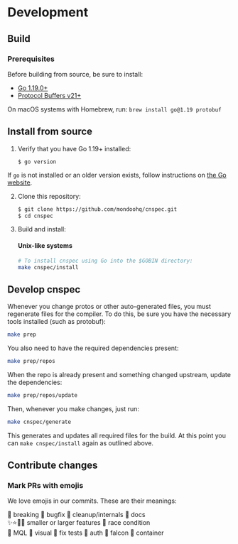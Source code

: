 # Development

## Build

### Prerequisites

Before building from source, be sure to install:

- [Go 1.19.0+](https://golang.org/dl/)
- [Protocol Buffers v21+](https://github.com/protocolbuffers/protobuf/releases)

On macOS systems with Homebrew, run: `brew install go@1.19 protobuf`

## Install from source

1. Verify that you have Go 1.19+ installed:

    ```
    $ go version
    ```

If `go` is not installed or an older version exists, follow instructions on [the Go website](https://golang.org/doc/install).

2. Clone this repository:

   ```sh
   $ git clone https://github.com/mondoohq/cnspec.git
   $ cd cnspec
   ```

3. Build and install:

    #### Unix-like systems
    ```sh
    # To install cnspec using Go into the $GOBIN directory:
    make cnspec/install
    ```

## Develop cnspec

Whenever you change protos or other auto-generated files, you must regenerate files for the compiler. To do this, be sure you have the necessary tools installed (such as protobuf):

```bash
make prep
```

You also need to have the required dependencies present:

```bash
make prep/repos
```

When the repo is already present and something changed upstream, update the dependencies:

```bash
make prep/repos/update
```

Then, whenever you make changes, just run:

```bash
make cnspec/generate
```

This generates and updates all required files for the build. At this point you can `make cnspec/install` again as outlined above.

## Contribute changes

### Mark PRs with emojis

We love emojis in our commits. These are their meanings:

🛑 breaking 🐛 bugfix 🧹 cleanup/internals 📄 docs  
✨⭐🌟🎉 smaller or larger features 🐎 race condition  
🌙 MQL 🌈 visual 🍏 fix tests 🎫 auth 🦅 falcon 🐳 container  
